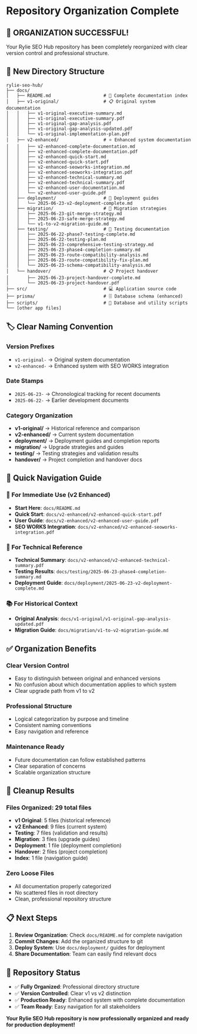 # Repository Organization Complete

## 🎉 **ORGANIZATION SUCCESSFUL!**

Your Rylie SEO Hub repository has been completely reorganized with clear version control and professional structure.

## 📁 **New Directory Structure**

```
rylie-seo-hub/
├── docs/
│   ├── README.md                    # 📖 Complete documentation index
│   ├── v1-original/                 # 📋 Original system documentation
│   │   ├── v1-original-executive-summary.md
│   │   ├── v1-original-executive-summary.pdf
│   │   ├── v1-original-gap-analysis.pdf
│   │   ├── v1-original-gap-analysis-updated.pdf
│   │   └── v1-original-implementation-plan.pdf
│   ├── v2-enhanced/                 # ⭐ Enhanced system documentation
│   │   ├── v2-enhanced-complete-documentation.md
│   │   ├── v2-enhanced-complete-documentation.pdf
│   │   ├── v2-enhanced-quick-start.md
│   │   ├── v2-enhanced-quick-start.pdf
│   │   ├── v2-enhanced-seoworks-integration.md
│   │   ├── v2-enhanced-seoworks-integration.pdf
│   │   ├── v2-enhanced-technical-summary.md
│   │   ├── v2-enhanced-technical-summary.pdf
│   │   ├── v2-enhanced-user-documentation.md
│   │   └── v2-enhanced-user-guide.pdf
│   ├── deployment/                  # 🚀 Deployment guides
│   │   └── 2025-06-23-v2-deployment-complete.md
│   ├── migration/                   # 🔄 Migration strategies
│   │   ├── 2025-06-23-git-merge-strategy.md
│   │   ├── 2025-06-23-safe-merge-strategy.md
│   │   └── v1-to-v2-migration-guide.md
│   ├── testing/                     # 🧪 Testing documentation
│   │   ├── 2025-06-22-phase7-testing-complete.md
│   │   ├── 2025-06-22-testing-plan.md
│   │   ├── 2025-06-23-comprehensive-testing-strategy.md
│   │   ├── 2025-06-23-phase4-completion-summary.md
│   │   ├── 2025-06-23-route-compatibility-analysis.md
│   │   ├── 2025-06-23-route-compatibility-fix-plan.md
│   │   └── 2025-06-23-schema-compatibility-analysis.md
│   └── handover/                    # 📋 Project handover
│       ├── 2025-06-23-project-handover-complete.md
│       └── 2025-06-23-project-handover.pdf
├── src/                             # 💻 Application source code
├── prisma/                          # 🗄️ Database schema (enhanced)
├── scripts/                         # 🔧 Database and utility scripts
└── [other app files]
```

## 🏷️ **Clear Naming Convention**

### **Version Prefixes**
- `v1-original-` → Original system documentation
- `v2-enhanced-` → Enhanced system with SEO WORKS integration

### **Date Stamps**
- `2025-06-23-` → Chronological tracking for recent documents
- `2025-06-22-` → Earlier development documents

### **Category Organization**
- **v1-original/** → Historical reference and comparison
- **v2-enhanced/** → Current system documentation
- **deployment/** → Deployment guides and completion reports
- **migration/** → Upgrade strategies and guides
- **testing/** → Testing strategies and validation results
- **handover/** → Project completion and handover docs

## 🎯 **Quick Navigation Guide**

### **🚀 For Immediate Use (v2 Enhanced)**
- **Start Here**: `docs/README.md`
- **Quick Start**: `docs/v2-enhanced/v2-enhanced-quick-start.pdf`
- **User Guide**: `docs/v2-enhanced/v2-enhanced-user-guide.pdf`
- **SEO WORKS Integration**: `docs/v2-enhanced/v2-enhanced-seoworks-integration.pdf`

### **🔧 For Technical Reference**
- **Technical Summary**: `docs/v2-enhanced/v2-enhanced-technical-summary.pdf`
- **Testing Results**: `docs/testing/2025-06-23-phase4-completion-summary.md`
- **Deployment Guide**: `docs/deployment/2025-06-23-v2-deployment-complete.md`

### **📚 For Historical Context**
- **Original Analysis**: `docs/v1-original/v1-original-gap-analysis-updated.pdf`
- **Migration Guide**: `docs/migration/v1-to-v2-migration-guide.md`

## ✅ **Organization Benefits**

### **Clear Version Control**
- Easy to distinguish between original and enhanced versions
- No confusion about which documentation applies to which system
- Clear upgrade path from v1 to v2

### **Professional Structure**
- Logical categorization by purpose and timeline
- Consistent naming conventions
- Easy navigation and reference

### **Maintenance Ready**
- Future documentation can follow established patterns
- Clear separation of concerns
- Scalable organization structure

## 🧹 **Cleanup Results**

### **Files Organized**: 29 total files
- **v1 Original**: 5 files (historical reference)
- **v2 Enhanced**: 9 files (current system)
- **Testing**: 7 files (validation and results)
- **Migration**: 3 files (upgrade guides)
- **Deployment**: 1 file (deployment completion)
- **Handover**: 2 files (project completion)
- **Index**: 1 file (navigation guide)

### **Zero Loose Files**
- All documentation properly categorized
- No scattered files in root directory
- Clean, professional repository structure

## 📋 **Next Steps**

1. **Review Organization**: Check `docs/README.md` for complete navigation
2. **Commit Changes**: Add the organized structure to git
3. **Deploy System**: Use `docs/deployment/` guides for deployment
4. **Share Documentation**: Team can easily find relevant docs

## 🎉 **Repository Status**

- ✅ **Fully Organized**: Professional directory structure
- ✅ **Version Controlled**: Clear v1 vs v2 distinction
- ✅ **Production Ready**: Enhanced system with complete documentation
- ✅ **Team Ready**: Easy navigation for all stakeholders

**Your Rylie SEO Hub repository is now professionally organized and ready for production deployment!**
